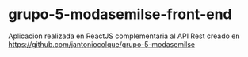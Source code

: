# grupo-5-modasemilse-front-end
Aplicacion realizada en ReactJS complementaria al API Rest creado en https://github.com/jantoniocolque/grupo-5-modasemilse
